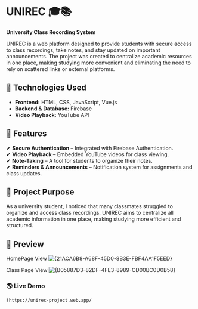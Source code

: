 # UNIREC 🎓📚  
**University Class Recording System**  

UNIREC is a web platform designed to provide students with secure access to class recordings, take notes, and stay updated on important announcements. The project was created to centralize academic resources in one place, making studying more convenient and eliminating the need to rely on scattered links or external platforms.  

## 🚀 Technologies Used  
- **Frontend:** HTML, CSS, JavaScript, Vue.js  
- **Backend & Database:** Firebase  
- **Video Playback:** YouTube API  

## 🔹 Features  
✔ **Secure Authentication** – Integrated with Firebase Authentication.  
✔ **Video Playback** – Embedded YouTube videos for class viewing.  
✔ **Note-Taking** – A tool for students to organize their notes.  
✔ **Reminders & Announcements** – Notification system for assignments and class updates.  

## 🎯 Project Purpose  
As a university student, I noticed that many classmates struggled to organize and access class recordings. UNIREC aims to centralize all academic information in one place, making studying more efficient and structured.  

## 📸 Preview  

HomePage View
![{21ACA6B8-A68F-45D0-8B3E-FBF4AA1F5EED}](https://github.com/user-attachments/assets/1ae02fcd-e0f8-4cde-93ad-6e4050c7df39)

Class Page View
![{B05887D3-82DF-4FE3-8989-CD00BC0D0B58}](https://github.com/user-attachments/assets/26c19c03-ab3f-434e-b467-187dfa790fc5)

### 🌎 Live Demo
```markdown
!https://unirec-project.web.app/
